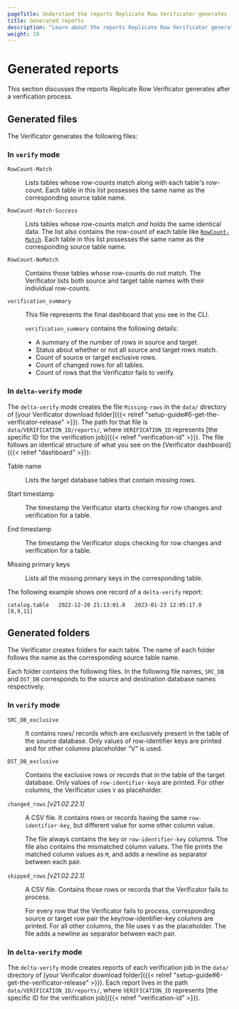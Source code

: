 ```yaml
---
pageTitle: Understand the reports Replicate Row Verificator generates
title: Generated reports
description: "Learn about the reports Replicate Row Verificator generates."
weight: 10
---
```


# Generated reports
This section discusses the reports Replicate Row Verificator generates after a verification process. 

## Generated files
The Verificator generates the following files:

### In `verify` mode

<dl class="dl-indent">
<dt>

`RowCount-Match`
</dt>
<dd>
Lists tables whose row-counts match along with each table's row-count. Each table in this list possesses the same name as the corresponding source table name.
</dd>

<dt>

`RowCount-Match-Success`
</dt>
<dd>

Lists tables whose row-counts match _and_ holds the same identical data. The list also contains the row-count of each table like [`RowCount-Match`](#1-rowcount-match). Each table in this list possesses the same name as the corresponding source table name.
</dd>

<dt>

`RowCount-NoMatch`
</dt>
<dd>
Contains those tables whose row-counts do not match. The Verificator lists both source and target table names with their individual row-counts.
</dd>

<dt>

`verification_summary`
</dt>
<dd>

This file represents the final dashboard that you see in the CLI.


`verification_summary` contains the following details: 

- A summary of the number of rows in source and target.
- Status about whether or not all source and target rows match. 
- Count of source or target exclusive rows.
- Count of changed rows for all tables.
- Count of rows that the Verificator fails to verify.
</dd>
</dl>

### In `delta-verify` mode

The `delta-verify` mode creates the file `Missing-rows` in the `data/` directory of [your Verificator download folder]({{< relref "setup-guide#6-get-the-verificator-release" >}}). The path for that file is `data/VERIFICATION_ID/reports/`, where `VERIFICATION_ID` represents [the specific ID for the verification job]({{< relref "verification-id" >}}). The file follows an identical structure of what you see on the [Verificator dashboard]({{< relref "dashboard" >}}):

<dl class="dl-indent">
<dt>

Table name
</dt>
<dd>

Lists the target database tables that contain missing rows.
</dd>

<dt>

Start timestamp
</dt>
<dd>

The timestamp the Verificator starts checking for row changes and verification for a table.
</dd>
<dt>

End timestamp
</dt>
<dd>
The timestamp the Verificator stops checking for row changes and verification for a table.
</dd>
<dt>

Missing primary keys
</dt>
<dd>

Lists all the missing primary keys in the corresponding table.
</dd>
</dl>

The following example shows one record of a `delta-verify` report:

```
catalog.table   2022-12-20 21:13:01.0   2023-01-23 12:05:17.0   [8,9,11]
```
## Generated folders
The Verificator creates folders for each table. The name of each folder follows the name as the corresponding source table name.

Each folder contains the following files. In the following file names, `SRC_DB` and `DST_DB` corresponds to the source and destination database names respectively.

### In `verify` mode

<dl class="dl-indent">
<dt>

`SRC_DB_exclusive`
</dt>
<dd>
It contains rows/ records which are exclusively present in the table of the source database.  Only values of row-identifier keys are printed and for other columns placeholder “V“ is used.
</dd>

<dt>

`DST_DB_exclusive`
</dt>
<dd>

Contains the exclusive rows or records that in the table of the target database. Only values of `row-identifier-key`s are printed. For other columns, the Verificator uses `V` as placeholder.
</dd>

<dt>

`changed_rows` *[v21.02.22.1]*
</dt>
<dd>

A CSV file. It contains rows or records having the same `row-identifier-key`, but different value for some other column value. 

The file always contains the key or `row-identifier-key` columns. The file also contains the mismatched column values. The file prints the matched column values as `M`, and adds a newline as separator between each pair. 
</dd>
<dt>

`skipped_rows` *[v21.02.22.1]*
</dt>
<dd>

A CSV file. Contains those rows or records that the Verificator fails to process. 

For every row that the Verificator fails to process, corresponding source or target row pair the key/row-identifier-key columns are printed. For all other columns, the file uses `V` as the placeholder. The file adds a newline as separator between each pair.
</dd>

### In `delta-verify` mode
The `delta-verify` mode creates reports of each verification job in the `data/` directory 
of [your Verificator download folder]({{< relref "setup-guide#6-get-the-verificator-release" >}}). Each report lives in the path `data/VERIFICATION_ID/reports/`, where `VERIFICATION_ID` represents [the specific ID for the verification job]({{< relref "verification-id" >}}).